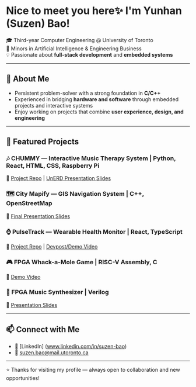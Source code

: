 # Nice to meet you here✨ I'm Yunhan (Suzen) Bao!

🎓 Third-year Computer Engineering @ University of Toronto  
📌 Minors in Artificial Intelligence & Engineering Business  
💡 Passionate about **full-stack development** and **embedded systems**

---

## 🚀 About Me
- Persistent problem-solver with a strong foundation in **C/C++**
- Experienced in bridging **hardware and software** through embedded projects and interactive systems  
- Enjoy working on projects that combine **user experience, design, and engineering**  

---

## 🌟 Featured Projects

### 🎶 CHUMMY — Interactive Music Therapy System | Python, React, HTML, CSS, Raspberry Pi
🔗 [Project Repo](https://github.com/Interactive-Media-Lab/chummy) | [UnERD Presentation Slides](https://docs.google.com/presentation/d/1omyc1FbZ00v5FQbh6goYSK7_PxBGhj8q4-tKPLGuT10/edit?usp=sharing) 

### 🗺 City Mapify — GIS Navigation System | C++, OpenStreetMap
🔗 [Final Presentation Slides](https://docs.google.com/presentation/d/1IrfunQFE_YsbqM-EYZ-pReVSyZ9F9ZnEetw_7qkcVok/edit?usp=sharing)  

### ⌚ PulseTrack — Wearable Health Monitor | React, TypeScript
🔗 [Project Repo](https://github.com/joewang0430/health-monitor) | [Devpost/Demo Video](https://devpost.com/software/pulsetrack-8f03jd)  

### 🎮 FPGA Whack-a-Mole Game | RISC-V Assembly, C
🔗 [Demo Video](https://youtu.be/bYh9xBfWhuk)  

### 🎹 FPGA Music Synthesizer | Verilog
🔗 [Presentation Slides](https://docs.google.com/presentation/d/1VOcewGfMgr472uP1IPeept09NNeDE3JWqFo3bC-VwNw/edit?usp=sharing)  

---

## 📫 Connect with Me
- 💼 [LinkedIn] (www.linkedin.com/in/suzen-bao)  
- 📧 suzen.bao@mail.utoronto.ca  

---

⭐️ Thanks for visiting my profile — always open to collaboration and new opportunities!  
